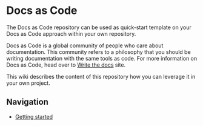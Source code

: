 # Docs as Code

The Docs as Code repository can be used as quick-start template on your Docs as Code approach within your own repository.

Docs as Code is a global community of people who care about documentation. This community refers to a philosophy that you should be writing documentation with the same tools as code. For more information on Docs as Code, head over to [Write the docs](https://www.writethedocs.org/guide/docs-as-code/) site.

This wiki describes the content of this repository how you can leverage it in your own project.

## Navigation

- [Getting started](wiki/Getting-started/Getting-started.md)

